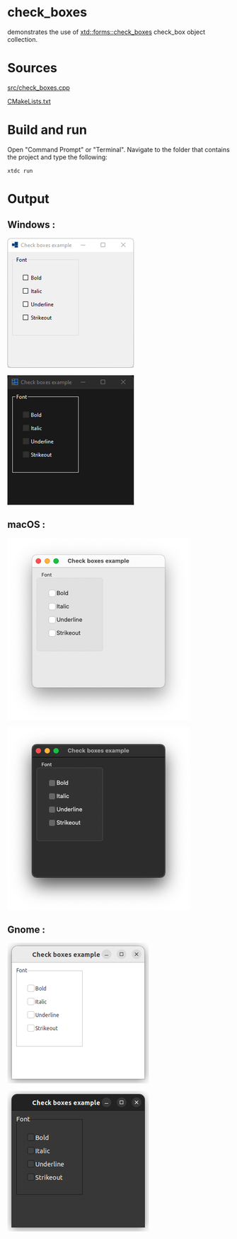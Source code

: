 # check_boxes

demonstrates the use of [xtd::forms::check_boxes](https://gammasoft71.github.io/xtd/reference_guides/latest/classxtd_1_1forms_1_1check__boxes.html) check_box object collection.

# Sources

[src/check_boxes.cpp](src/check_boxes.cpp)

[CMakeLists.txt](CMakeLists.txt)

# Build and run

Open "Command Prompt" or "Terminal". Navigate to the folder that contains the project and type the following:

```shell
xtdc run
```

# Output

## Windows :

![Screenshot](../../../../docs/pictures/examples/check_boxes_w.png)

![Screenshot](../../../../docs/pictures/examples/check_boxes_wd.png)

## macOS :

![Screenshot](../../../../docs/pictures/examples/check_boxes_m.png)

![Screenshot](../../../../docs/pictures/examples/check_boxes_md.png)

## Gnome :

![Screenshot](../../../../docs/pictures/examples/check_boxes_g.png)

![Screenshot](../../../../docs/pictures/examples/check_boxes_gd.png)

